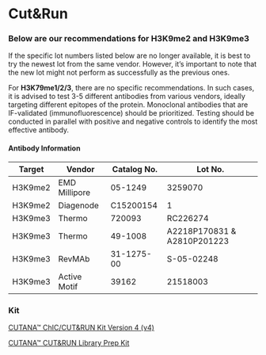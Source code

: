 # Cut&Run

### Below are our recommendations for H3K9me2 and H3K9me3
If the specific lot numbers listed below are no longer available, it is best to try the newest lot from the same vendor. However, it’s important to note that the new lot might not perform as successfully as the previous ones. 

For **H3K79me1/2/3**, there are no specific recommendations. In such cases, it is advised to test 3-5 different antibodies from various vendors, ideally targeting different epitopes of the protein. Monoclonal antibodies that are IF-validated (immunofluorescence) should be prioritized. Testing should be conducted in parallel with positive and negative controls to identify the most effective antibody.

#### Antibody Information

| Target     | Vendor       | Catalog No. | Lot No.                          |
|------------|--------------|-------------|----------------------------------|
| H3K9me2    | EMD Millipore| 05-1249     | 3259070                          |
| H3K9me2    | Diagenode    | C15200154   | 1                                |
| H3K9me3    | Thermo       | 720093      | RC226274                         |
| H3K9me3    | Thermo       | 49-1008     | A2218P170831 & A2810P201223      |
| H3K9me3    | RevMAb       | 31-1275-00  | S-05-02248                       |
| H3K9me3    | Active Motif | 39162       | 21518003                         |

### Kit
[CUTANA™ ChIC/CUT&RUN Kit Version 4 (v4)](https://www.epicypher.com/products/epigenetics-reagents-and-assays/cutana-chic-cut-and-run-kit)

[CUTANA™ CUT&RUN Library Prep Kit](https://www.epicypher.com/products/epigenetics-reagents-and-assays/cutana-cut-and-run-library-prep-kit)

